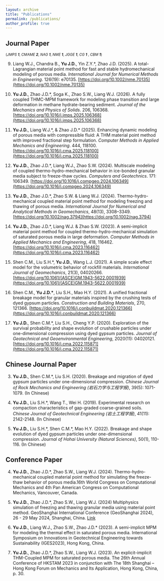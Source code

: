 ```yaml
---
layout: archive
title: "Publications"
permalink: /publications/
author_profile: true
---
```

## Journal Paper

<small>(*JMPS* ***1***,
 *CMAME* ***2***,
 *NAG* ***1***,
 *NME* ***1***,
 *JGGE* ***1***,
 *CG* ***1*** ,
 *CBM* ***1***)</small>
 
9. Liang W.J., Chandra B., **Yu J.D.**, Yin Z.Y.*, Zhao J.D. (2025). A total-Lagrangian material point method for fast and stable hydromechanical modeling of porous media. *International Journal for Numerical Methods in Engineering*. 126(19): e70135. 
[https://doi.org/10.1002/nme.70135](https://doi.org/10.1002/nme.70135)

8.  **Yu J.D.**, Zhao J.D.*, Soga K., Zhao S.W., Liang W.J. (2026). A fully coupled THMC-MPM framework for modeling phase transition and large deformation in methane hydrate-bearing sediment. *Journal of the Mechanics and Physics of Solids*. 206, 106368.
[https://doi.org/10.1016/j.jmps.2025.106368](https://doi.org/10.1016/j.jmps.2025.106368)

7.  **Yu J.D.**, Liang W.J.\*, & Zhao J.D.* (2025). Enhancing dynamic modeling of porous media with compressible fluid: A THM material point method with improved fractional step formulation. *Computer Methods in Applied Mechanics and Engineering*. 444, 118100.
[https://doi.org/10.1016/j.cma.2025.118100](https://doi.org/10.1016/j.cma.2025.118100)

6.  **Yu J.D.**, Zhao J.D.\*, Liang W.J., Zhao S.W. (2024). Multiscale modeling of coupled thermo-hydro-mechanical behavior in ice-bonded granular media subject to freeze-thaw cycles. *Computers and Geotechnics*. 171: 106349.
 [https://doi.org/10.1016/j.compgeo.2024.106349](https://doi.org/10.1016/j.compgeo.2024.106349)
   
5.  **Yu J.D.**, Zhao J.D.\*,  Zhao S.W. & Liang W.J. (2024). Thermo-hydro-mechanical coupled material point method for modeling freezing and thawing of porous media.
*International Journal for Numerical and Analytical Methods in Geomechanics*,
48(13), 3308–3349.
[https://doi.org/10.1002/nag.3794](https://doi.org/10.1002/nag.3794)
   
4.  **Yu J.D.**, Zhao J.D.\*, Liang W.J. & Zhao S.W. (2023). A semi-implicit material point method for coupled thermo-hydro-mechanical simulation of saturated porous media in large deformation. 
*Computer Methods in Applied Mechanics and Engineering*,
418, 116462.
[https://doi.org/10.1016/j.cma.2023.116462](https://doi.org/10.1016/j.cma.2023.116462)

3.   Shen C.M., Liu S.H.\*, **Yu J.D.**, Wang L.J. (2021). A simple scale effect model for the volumetric behavior of rockfill materials. *International Journal of Geomechanics*, 21(3), 04020266.
[https://doi.org/10.1061/(ASCE)GM.1943-5622.0001939](https://doi.org/10.1061/(ASCE)GM.1943-5622.0001939)

2.   Shen C.M., **Yu J.D.\***, Liu S.H., Mao H.Y. (2021). A unified fractional breakage model for granular materials inspired by the crushing tests of dyed gypsum particles. *Construction and Building Materials*, 270, 121366.
[https://doi.org/10.1016/j.conbuildmat.2020.121366](https://doi.org/10.1016/j.conbuildmat.2020.121366)

1.   **Yu J.D.**, Shen C.M.\*, Liu S.H., Cheng Y.P. (2020). Exploration of the survival probability and shape evolution of crushable particles under one-dimensional compression using dyed gypsum particles. *Journal of Geotechnical and Geoenvironmental Engineering*, 2020(11): 04020121.
[https://doi.org/10.1016/j.cma.2022.115871](https://doi.org/10.1016/j.cma.2022.115871)

## Chinese Journal Paper

3.   **Yu J.D.**, Shen C.M.\*, Liu S.H. (2020). Breakage and migration of dyed gypsum particles under one-dimensional compression. *Chinese Journal of Rock Mechanics and Engineering (岩石力学与工程学报)*, 39(5): 1071-1079. (In Chinese) 

2.   **Yu J.D.**, Liu S.H.\*, Wang T., Wei H. (2019). Experimental research on compaction characteristics of gap-graded coarse-grained soils. *Chinese Journal of Geotechnical Engineering (岩土工程学报)*, 41(11): 2142-2148. (In Chinese) 

1.   **Yu J.D.**, Liu S.H.\*, Shen C.M.\*, Mao H.Y. (2022). Breakage and shape evolution of dyed gypsum particles under one-dimensional compression. *Journal of Hohai University (Natural Sciences)*, 50(1), 110-116. (In Chinese) 

## Conference Paper

4. **Yu J.D.**, Zhao J.D.\*, Zhao S.W., Liang W.J. (2024). Thermo-hydro-mechanical coupled material point method for simulating the freeze-thaw behavior of porous media.16th World Congress on Computational Mechanics and 4th Pan American Congress on Computational Mechanics, Vancouver, Canada.

3. **Yu J.D.**, Zhao J.D.\*,  Zhao S.W., Liang W.J. (2024) Multiphysics simulation of freezing and thawing granular media using material point method. GeoShanghai International Conference (GeoShanghai 2024), 26 - 29 May 2024, Shanghai, China. [Link](https://doi.org/10.1088/1755-1315/1330/1/012035)
   
2. **Yu J.D.**, Liang W.J., Zhao S.W., Zhao J.D.\* (2023). A semi-implicit MPM for modeling the thermal effect in saturated porous media. International Symposium on Innovations in Geotechnical Engineering towards Sustainability (IGES2023), Hong Kong, China.
   
1. **Yu J.D.**, Zhao J.D.\*, Zhao S.W., Liang W.J. (2023). An explicit-implicit THM-Coupled MPM for saturated porous media. The 26th Annual Conference of HKSTAM 2023 in conjunction with The 18th Shanghai – Hong Kong Forum on Mechanics and Its Application, Hong Kong, China, p. 30.
